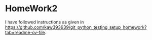 # HomeWork2

I have followed instructions as given in https://github.com/kaw393939/git_python_testing_setup_homework?tab=readme-ov-file.

